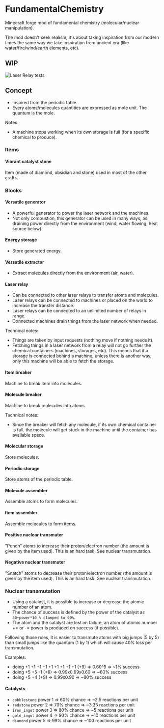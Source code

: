 # FundamentalChemistry
Minecraft forge mod of fundamental chemistry (molecular/nuclear manipulation).

The mod doesn't seek realism, it's about taking inspiration from our modern times the same way we take inspiration from ancient era (like water/fire/wind/earth elements, etc).

## WIP 

![Laser Relay tests](https://i.imgur.com/WicW5if.jpg)

## Concept

* Inspired from the periodic table.
* Every atoms/molecules quantities are expressed as mole unit. The quantum is the mole.

Notes:

* A machine stops working when its own storage is full (for a specific chemical to produce).

### Items

#### Vibrant catalyst stone

Item (made of diamond, obsidian and stone) used in most of the other crafts.

### Blocks

#### Versatile generator

* A powerful generator to power the laser network and the machines.
* Not only combustion, this generator can be used in many ways, as draining power directly from the environment (wind, water flowing, heat source below).

#### Energy storage

* Store generated energy.

#### Versatile extractor

* Extract molecules directly from the environment (air, water).

#### Laser relay

* Can be connected to other laser relays to transfer atoms and molecules.
* Laser relays can be connected to machines or placed on the world to increase the transfer distance.
* Laser relays can be connected to an unlimited number of relays in range.
* Connected machines drain things from the laser network when needed.

Technical notes:

* Things are taken by input requests (nothing move if nothing needs it).
* Fetching things in a laser network from a relay will not go further the chemical containers (machines, storages, etc). This means that if a storage is connected behind a machine, unless there is another way, only this machine will be able to fetch the storage.

#### Item breaker

Machine to break item into molecules.

#### Molecule breaker

Machine to break molecules into atoms.

Technical notes:

* Since the breaker will fetch any molecule, if its own chemical container is full, the molecule will get stuck in the machine until the container has available space.

#### Molecular storage

Store molecules. 

#### Periodic storage

Store atoms of the periodic table.

#### Molecule assembler

Assemble atoms to form molecules.

#### Item assembler

Assemble molecules to form items.

#### Positive nuclear transmuter

"Punch" atoms to increase their proton/electron number (the amount is given by the item used).
This is an hard task. See nuclear transmutation.

#### Negative nuclear transmuter

"Snatch" atoms to decrease their proton/electron number (the amount is given by the item used).
This is an hard task. See nuclear transmutation.

### Nuclear transmutation

* Using a catalyst, it is possible to increase or decrease the atomic number of an atom.
* The chance of success is defined by the power of the catalyst as `50+power*10 % clamped to 99%`.
* The atom and the catalyst are lost on failure, an atom of atomic number += or -= power is produced on success (if possible).

Following those rules, it is easier to transmute atoms with big jumps (5 by 5) than small jumps like the quantum (1 by 1) which will cause 40% loss per transmutation.

Examples: 
* doing +1 +1 +1 +1 +1 +1 +1 +1 +1 (+9) => 0.60^9 => ~1% success
* doing +5 +5 -1 (+9) => 0.99x0.99x0.60 => ~60% success
* doing +5 +4 (+9) => 0.99x0.90 => ~90% success

#### Catalysts

* `cobblestone` power 1 => 60% chance => ~2.5 reactions per unit
* `redstone` power 2 => 70% chance => ~3.33 reactions per unit
* `iron_ingot` power 3 => 80% chance => ~5 reactions per unit
* `gold_ingot` power 4 => 90% chance => ~10 reactions per unit
* `diamond` power 5 => 99% chance => ~100 reactions per unit
